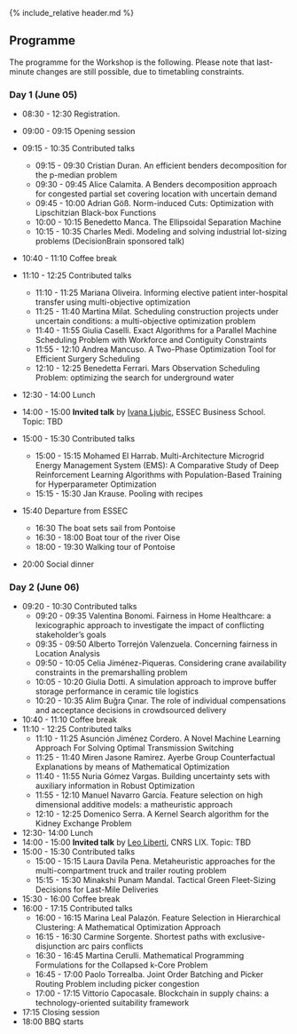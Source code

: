 {% include_relative header.md %}

## Programme

The programme for the Workshop is the following.
Please note that last-minute changes are still possible, due to timetabling constraints.

### Day 1 (June 05)

* 08:30 - 12:30 Registration.

* 09:00 - 09:15 Opening session
* 09:15 - 10:35 Contributed talks
    * 09:15 - 09:30 Cristian Duran. An efficient benders decomposition for the p-median problem
    * 09:30 - 09:45 Alice Calamita. A Benders decomposition approach for congested partial set covering location with uncertain demand
    * 09:45 - 10:00 Adrian Göß. Norm-induced Cuts: Optimization with Lipschitzian Black-box Functions
    * 10:00 - 10:15 Benedetto Manca. The Ellipsoidal Separation Machine
    * 10:15 - 10:35 Charles Medi. Modeling and solving industrial lot-sizing problems (DecisionBrain sponsored talk)
* 10:40 - 11:10 Coffee break
* 11:10 - 12:25 Contributed talks
    * 11:10 - 11:25 Mariana Oliveira. Informing elective patient inter-hospital transfer using multi-objective optimization
    * 11:25 - 11:40 Martina Milat. Scheduling construction projects under uncertain conditions: a multi-objective optimization problem
    * 11:40 - 11:55 Giulia Caselli. Exact Algorithms for a Parallel Machine Scheduling Problem with Workforce and Contiguity Constraints
    * 11:55 - 12:10 Andrea Mancuso. A Two-Phase Optimization Tool for Efficient Surgery Scheduling
    * 12:10 - 12:25 Benedetta Ferrari. Mars Observation Scheduling Problem: optimizing the search for underground water
* 12:30 - 14:00 Lunch
* 14:00 - 15:00 **Invited talk** by [Ivana Ljubic](https://faculty.essec.edu/en/cv/en-ljubic-ivana/), ESSEC Business School. Topic: TBD
* 15:00 - 15:30 Contributed talks
    * 15:00 - 15:15 Mohamed El Harrab. Multi-Architecture Microgrid Energy Management System (EMS): A Comparative Study of Deep Reinforcement Learning Algorithms with Population-Based Training for Hyperparameter Optimization
    * 15:15 - 15:30 Jan Krause. Pooling with recipes
* 15:40 Departure from ESSEC
    * 16:30 The boat sets sail from Pontoise
    * 16:30 - 18:00 Boat tour of the river Oise
    * 18:00 - 19:30 Walking tour of Pontoise
* 20:00 Social dinner

### Day 2 (June 06)

* 09:20 - 10:30 Contributed talks
    * 09:20 - 09:35 Valentina Bonomi. Fairness in Home Healthcare: a lexicographic approach to investigate the impact of conflicting stakeholder’s goals
    * 09:35 - 09:50 Alberto Torrejón Valenzuela. Concerning fairness in Location Analysis
    * 09:50 - 10:05 Celia Jiménez-Piqueras. Considering crane availability constraints in the premarshalling problem
    * 10:05 - 10:20 Giulia Dotti. A simulation approach to improve buffer storage performance in ceramic tile logistics
    * 10:20 - 10:35 Alim Buğra Çınar. The role of individual compensations and acceptance decisions in crowdsourced delivery
* 10:40 - 11:10 Coffee break
* 11:10 - 12:25 Contributed talks
    * 11:10 - 11:25 Asunción Jiménez Cordero. A Novel Machine Learning Approach For Solving Optimal Transmission Switching
    * 11:25 - 11:40 Miren Jasone Ramirez. Ayerbe	Group Counterfactual Explanations by means of Mathematical Optimization
    * 11:40 - 11:55 Nuria Gómez Vargas. Building uncertainty sets with auxiliary information in Robust Optimization
    * 11:55 - 12:10 Manuel Navarro García. Feature selection on high dimensional additive models: a matheuristic approach
    * 12:10 - 12:25 Domenico Serra. A Kernel Search algorithm for the Kidney Exchange Problem
* 12:30- 14:00 Lunch
* 14:00 - 15:00 **Invited talk** by [Leo Liberti](https://www.lix.polytechnique.fr/~liberti/), CNRS LIX. Topic: TBD
* 15:00 - 15:30 Contributed talks
    * 15:00 - 15:15 Laura Davila Pena. Metaheuristic approaches for the multi-compartment truck and trailer routing problem
    * 15:15 - 15:30 Minakshi Punam Mandal. Tactical Green Fleet-Sizing Decisions for Last-Mile Deliveries
* 15:30 - 16:00 Coffee break
* 16:00 - 17:15 Contributed talks
    * 16:00 - 16:15 Marina Leal Palazón. Feature Selection in Hierarchical Clustering: A Mathematical Optimization Approach
    * 16:15 - 16:30 Carmine Sorgente. Shortest paths with exclusive-disjunction arc pairs conflicts
    * 16:30 - 16:45 Martina Cerulli. Mathematical Programming Formulations for the Collapsed k-Core Problem
    * 16:45 - 17:00 Paolo Torrealba. Joint Order Batching and Picker Routing Problem including picker congestion
    * 17:00 - 17:15 Vittorio Capocasale. Blockchain in supply chains: a technology-oriented suitability framework
* 17:15 Closing session
* 18:00 BBQ starts